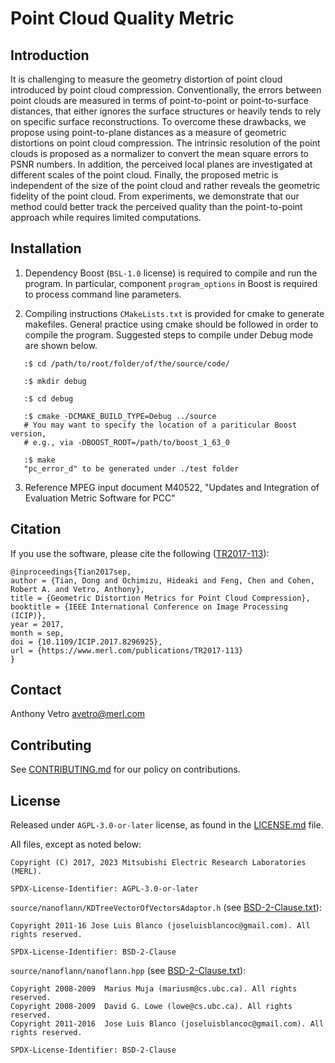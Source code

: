 <!--
Copyright (C) 2017, 2023 Mitsubishi Electric Research Laboratories (MERL)

SPDX-License-Identifier: AGPL-3.0-or-later
-->

# Point Cloud Quality Metric

## Introduction

It is challenging to measure the geometry distortion of point cloud introduced by point cloud compression. Conventionally, the errors between point clouds are measured in terms of point-to-point or point-to-surface distances, that either ignores the surface structures or heavily tends to rely on specific surface reconstructions. To overcome these drawbacks, we propose using point-to-plane distances as a measure of geometric distortions on point cloud compression. The intrinsic resolution of the point clouds is proposed as a normalizer to convert the mean square errors to PSNR numbers. In addition, the perceived local planes are investigated at different scales of the point cloud. Finally, the proposed metric is independent of the size of the point cloud and rather reveals the geometric fidelity of the point cloud. From experiments, we demonstrate that our method could better track the perceived quality than the point-to-point approach while requires limited computations.

## Installation

1. Dependency
   Boost (`BSL-1.0` license) is required to compile and run the program. In particular,
   component `program_options` in Boost is required to process command line
   parameters.

2. Compiling instructions
   `CMakeLists.txt` is provided for cmake to generate makefiles. General
   practice using cmake should be followed in order to compile the
   program. Suggested steps to compile under Debug mode are shown below.

```
   :$ cd /path/to/root/folder/of/the/source/code/

   :$ mkdir debug

   :$ cd debug

   :$ cmake -DCMAKE_BUILD_TYPE=Debug ../source
   # You may want to specify the location of a pariticular Boost version,
   # e.g., via -DBOOST_ROOT=/path/to/boost_1_63_0

   :$ make
   "pc_error_d" to be generated under ./test folder
```

3. Reference
   MPEG input document M40522, "Updates and Integration of Evaluation Metric Software for PCC"

## Citation

If you use the software, please cite the following  ([TR2017-113](https://merl.com/publications/TR2017-113)):

```
@inproceedings{Tian2017sep,
author = {Tian, Dong and Ochimizu, Hideaki and Feng, Chen and Cohen, Robert A. and Vetro, Anthony},
title = {Geometric Distortion Metrics for Point Cloud Compression},
booktitle = {IEEE International Conference on Image Processing (ICIP)},
year = 2017,
month = sep,
doi = {10.1109/ICIP.2017.8296925},
url = {https://www.merl.com/publications/TR2017-113}
}
```

## Contact

Anthony Vetro <avetro@merl.com>

## Contributing

See [CONTRIBUTING.md](CONTRIBUTING.md) for our policy on contributions.

## License

Released under `AGPL-3.0-or-later` license, as found in the [LICENSE.md](LICENSE.md) file.

All files, except as noted below:

```
Copyright (C) 2017, 2023 Mitsubishi Electric Research Laboratories (MERL).

SPDX-License-Identifier: AGPL-3.0-or-later
```

`source/nanoflann/KDTreeVectorOfVectorsAdaptor.h` (see [BSD-2-Clause.txt](BSD-2-Clause.txt)):

```
Copyright 2011-16 Jose Luis Blanco (joseluisblancoc@gmail.com). All rights reserved.

SPDX-License-Identifier: BSD-2-Clause
```

`source/nanoflann/nanoflann.hpp` (see [BSD-2-Clause.txt](BSD-2-Clause.txt)):

```
Copyright 2008-2009  Marius Muja (mariusm@cs.ubc.ca). All rights reserved.
Copyright 2008-2009  David G. Lowe (lowe@cs.ubc.ca). All rights reserved.
Copyright 2011-2016  Jose Luis Blanco (joseluisblancoc@gmail.com). All rights reserved.

SPDX-License-Identifier: BSD-2-Clause
```
